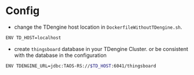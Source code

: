 # Config
* change the TDengine host location in `DockerfileWithoutTDengine.sh`.

```bash
ENV TD_HOST=localhost
```

* create `thingsboard` database in your TDengine Cluster. or be consistent with the database in the configuration

```bash
ENV TDENGINE_URL=jdbc:TAOS-RS://$TD_HOST:6041/thingsboard
```